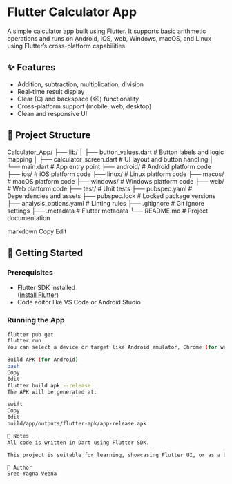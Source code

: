 # Flutter Calculator App

A simple calculator app built using Flutter. It supports basic arithmetic operations and runs on Android, iOS, web, Windows, macOS, and Linux using Flutter’s cross-platform capabilities.

## ✨ Features

- Addition, subtraction, multiplication, division
- Real-time result display
- Clear (C) and backspace (⌫) functionality
- Cross-platform support (mobile, web, desktop)
- Clean and responsive UI

## 📁 Project Structure

Calculator_App/
├── lib/
│ ├── button_values.dart # Button labels and logic mapping
│ ├── calculator_screen.dart # UI layout and button handling
│ └── main.dart # App entry point
├── android/ # Android platform code
├── ios/ # iOS platform code
├── linux/ # Linux platform code
├── macos/ # macOS platform code
├── windows/ # Windows platform code
├── web/ # Web platform code
├── test/ # Unit tests
├── pubspec.yaml # Dependencies and assets
├── pubspec.lock # Locked package versions
├── analysis_options.yaml # Linting rules
├── .gitignore # Git ignore settings
├── .metadata # Flutter metadata
└── README.md # Project documentation

markdown
Copy
Edit

## 🚀 Getting Started

### Prerequisites

- Flutter SDK installed  
  ([Install Flutter](https://docs.flutter.dev/get-started/install))
- Code editor like VS Code or Android Studio

### Running the App

```bash
flutter pub get
flutter run
You can select a device or target like Android emulator, Chrome (for web), or desktop.

Build APK (for Android)
bash
Copy
Edit
flutter build apk --release
The APK will be generated at:

swift
Copy
Edit
build/app/outputs/flutter-apk/app-release.apk

📌 Notes
All code is written in Dart using Flutter SDK.

This project is suitable for learning, showcasing Flutter UI, or as a base for more advanced calculators.

👤 Author
Sree Yagna Veena

